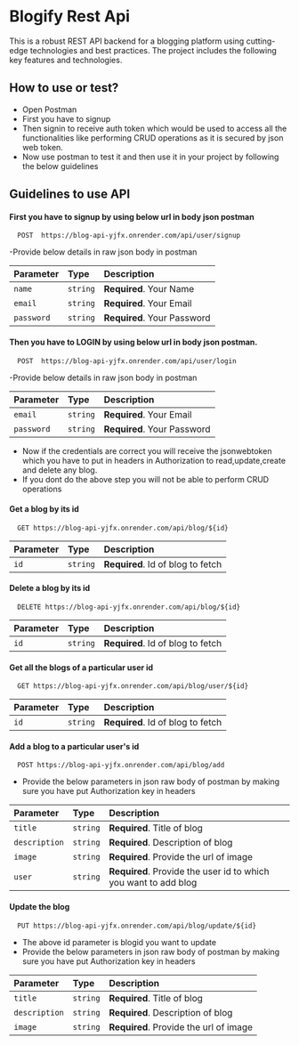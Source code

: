 
# Blogify Rest Api

This is a robust REST API backend for a blogging platform using cutting-edge technologies and best practices. The project includes the following key features and technologies. 




## How to use or test?

- Open Postman
- First you have to signup  
- Then signin to receive auth token which would be used to access  all the functionalities like performing CRUD operations as it is secured  by json web token.
- Now use postman to test it and then use it in your project by following the below guidelines


## Guidelines to use API 

#### First you have to signup by using below url in body json postman 

```http
  POST  https://blog-api-yjfx.onrender.com/api/user/signup
```
-Provide below details in raw json body in postman

| Parameter | Type     | Description                |
| :-------- | :------- | :------------------------- |
| `name` | `string` | **Required**. Your Name |
| `email` | `string` | **Required**. Your Email |
| `password` | `string` | **Required**. Your Password |


#### Then you have to LOGIN by using below url in body json postman.

```http
  POST  https://blog-api-yjfx.onrender.com/api/user/login
```
-Provide below details in raw json body in postman

| Parameter | Type     | Description                |
| :-------- | :------- | :------------------------- |
| `email` | `string` | **Required**. Your Email |
| `password` | `string` | **Required**. Your Password |

- Now if the credentials are correct you will receive the jsonwebtoken which you have to put in headers in Authorization to read,update,create and delete any blog.
- If you dont do the above step you will not be able to perform CRUD operations

#### Get a blog by its id

```http
  GET https://blog-api-yjfx.onrender.com/api/blog/${id}
```

| Parameter | Type     | Description                       |
| :-------- | :------- | :-------------------------------- |
| `id`      | `string` | **Required**. Id of blog to fetch |

#### Delete a blog by its id

```http
  DELETE https://blog-api-yjfx.onrender.com/api/blog/${id}
```

| Parameter | Type     | Description                       |
| :-------- | :------- | :-------------------------------- |
| `id`      | `string` | **Required**. Id of blog to fetch |

#### Get all the blogs of a particular user id

```http
  GET https://blog-api-yjfx.onrender.com/api/blog/user/${id}
```

| Parameter | Type     | Description                       |
| :-------- | :------- | :-------------------------------- |
| `id`      | `string` | **Required**. Id of blog to fetch |

#### Add a blog to a particular user's id

```http
  POST https://blog-api-yjfx.onrender.com/api/blog/add
```

- Provide the below parameters in json raw body of postman by making sure you have put Authorization key in headers

| Parameter | Type     | Description                       |
| :-------- | :------- | :-------------------------------- |
| `title`      | `string` | **Required**. Title of blog |
| `description`      | `string` | **Required**. Description of blog |
| `image`      | `string` | **Required**. Provide the url of image |
| `user`      | `string` | **Required**. Provide the user id to which you want to add blog |

#### Update the blog

```http
  PUT https://blog-api-yjfx.onrender.com/api/blog/update/${id}
```
- The above id parameter is blogid you want to update
- Provide the below parameters in json raw body of postman by making sure you have put Authorization key in headers

| Parameter | Type     | Description                       |
| :-------- | :------- | :-------------------------------- |
| `title`      | `string` | **Required**. Title of blog |
| `description`      | `string` | **Required**. Description of blog |
| `image`      | `string` | **Required**. Provide the url of image |







